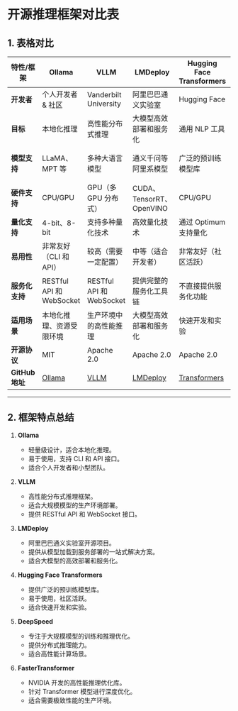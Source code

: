# 开源推理框架对比表

## 1. 表格对比

| 特性/框架            | **Ollama**                     | **VLLM**                          | **LMDeploy**                | **Hugging Face Transformers** | **DeepSpeed**               | **FasterTransformer**         |
|----------------------|-------------------------------|-----------------------------------|----------------------------|------------------------------|-----------------------------|-----------------------------|
| **开发者**           | 个人开发者 & 社区             | Vanderbilt University             | 阿里巴巴通义实验室         | Hugging Face                 | 微软                        | NVIDIA                      |
| **目标**            | 本地化推理                    | 高性能分布式推理                 | 大模型高效部署和服务化     | 通用 NLP 工具                | 大规模模型训练与推理优化   | Transformer 模型深度优化    |
| **模型支持**        | LLaMA、MPT 等                 | 多种大语言模型                   | 通义千问等阿里系模型       | 广泛的预训练模型库          | 支持 PyTorch 模型           | Transformer 类模型          |
| **硬件支持**        | CPU/GPU                       | GPU（多 GPU 分布式）             | CUDA、TensorRT、OpenVINO   | CPU/GPU                     | GPU（支持分布式）           | GPU（支持 TensorRT）        |
| **量化支持**        | 4-bit、8-bit                  | 支持多种量化技术                 | 高效量化技术               | 通过 Optimum 支持量化       | INT8、INT4 等              | 支持量化推理                |
| **易用性**          | 非常友好（CLI 和 API）         | 较高（需要一定配置）             | 中等（适合开发者）         | 非常友好（社区活跃）         | 较高（适合高级用户）        | 较高（适合高性能场景）      |
| **服务化支持**      | RESTful API 和 WebSocket       | RESTful API 和 WebSocket          | 提供完整的服务化工具链     | 不直接提供服务化功能        | 提供推理服务工具           | 不直接提供服务化功能       |
| **适用场景**        | 本地化推理、资源受限环境      | 生产环境中的高性能推理           | 大模型高效部署和服务化     | 快速开发和实验              | 大规模模型的训练与推理      | 需要极致性能的生产环境      |
| **开源协议**        | MIT                           | Apache 2.0                       | Apache 2.0                 | Apache 2.0                  | Apache 2.0                  | Apache 2.0                  |
| **GitHub 地址**     | [Ollama](https://github.com/jmorganca/ollama) | [VLLM](https://github.com/vllm-project/vllm) | [LMDeploy](https://github.com/alibaba/LMDeploy) | [Transformers](https://github.com/huggingface/transformers) | [DeepSpeed](https://github.com/microsoft/DeepSpeed) | [FasterTransformer](https://github.com/NVIDIA/FasterTransformer) |

---

## 2. 框架特点总结

1. **Ollama**
   - 轻量级设计，适合本地化推理。
   - 易于使用，支持 CLI 和 API 接口。
   - 适合个人开发者和小型团队。

2. **VLLM**
   - 高性能分布式推理框架。
   - 适合大规模模型的生产环境部署。
   - 提供 RESTful API 和 WebSocket 接口。

3. **LMDeploy**
   - 阿里巴巴通义实验室开源项目。
   - 提供从模型加载到服务部署的一站式解决方案。
   - 适合大模型的高效部署和服务化。

4. **Hugging Face Transformers**
   - 提供广泛的预训练模型库。
   - 易于使用，社区活跃。
   - 适合快速开发和实验。

5. **DeepSpeed**
   - 专注于大规模模型的训练和推理优化。
   - 提供分布式推理能力。
   - 适合高性能计算场景。

6. **FasterTransformer**
   - NVIDIA 开发的高性能推理优化库。
   - 针对 Transformer 模型进行深度优化。
   - 适合需要极致性能的生产环境。